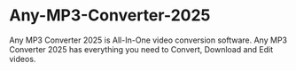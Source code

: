 # Any-MP3-Converter-2025
Any MP3 Converter 2025 is All-In-One video conversion software. Any MP3 Converter 2025 has everything you need to Convert, Download and Edit videos.
